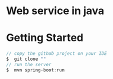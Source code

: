 # Web service in java

# Getting Started

```java
// copy the github project on your IDE
$  git clone ""
// run the server
$  mvn spring-boot:run
```